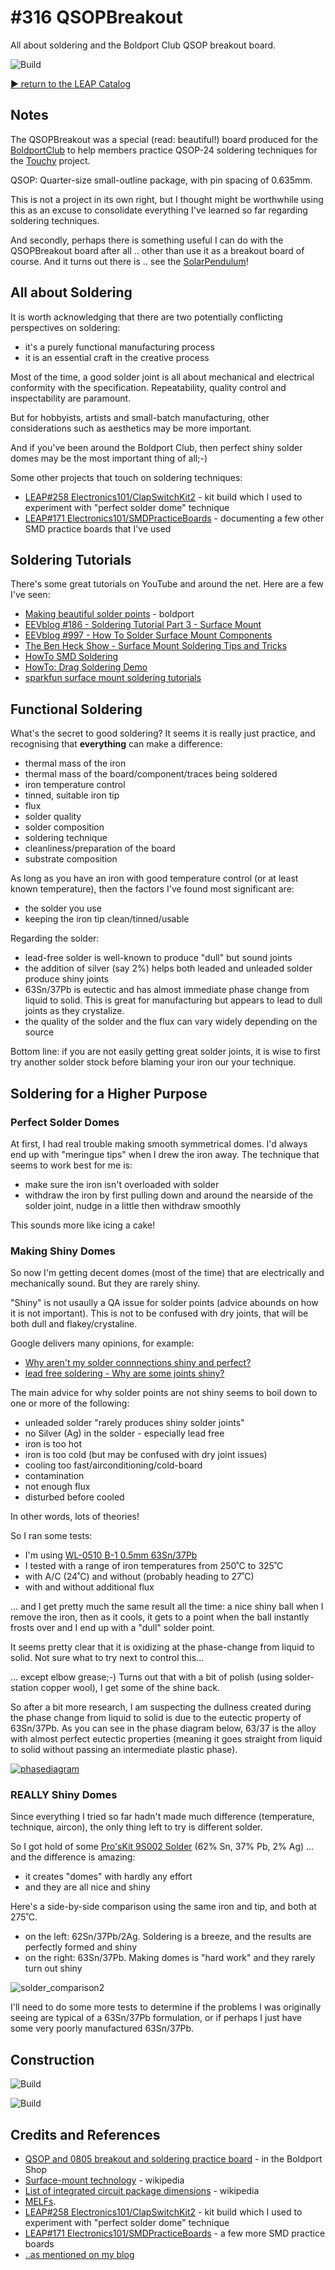 # #316 QSOPBreakout

All about soldering and the Boldport Club QSOP breakout board.

![Build](./assets/QSOPBreakout_build.jpg?raw=true)

[:arrow_forward: return to the LEAP Catalog](https://leap.tardate.com)

## Notes

The QSOPBreakout was a special (read: beautiful!) board produced for the [BoldportClub](../) to help members practice
QSOP-24 soldering techniques for the [Touchy](../Touchy) project.

QSOP: Quarter-size small-outline package, with pin spacing of 0.635mm.

This is not a project in its own right, but I thought might be worthwhile using this as an excuse to consolidate
everything I've learned so far regarding soldering techniques.

And secondly, perhaps there is something useful I can do with the QSOPBreakout board after all ..
other than use it as a breakout board of course. And it turns out there is .. see the [SolarPendulum](./SolarPendulum)!

## All about Soldering

It is worth acknowledging that there are two potentially conflicting perspectives on soldering:

* it's a purely functional manufacturing process
* it is an essential craft in the creative process

Most of the time, a good solder joint is all about mechanical and electrical conformity with the specification.
Repeatability, quality control and inspectability are paramount.

But for hobbyists, artists and small-batch manufacturing, other considerations such as aesthetics may be more important.

And if you've been around the Boldport Club, then perfect shiny solder domes may be the most important thing of all;-)

Some other projects that touch on soldering techniques:

* [LEAP#258 Electronics101/ClapSwitchKit2](../../Electronics101/ClapSwitchKit2) - kit build which I used to experiment with "perfect solder dome" technique
* [LEAP#171 Electronics101/SMDPracticeBoards](../../Electronics101/SMDPracticeBoards) - documenting a few other SMD practice boards that I've used

## Soldering Tutorials

There's some great tutorials on YouTube and around the net. Here are a few I've seen:

* [Making beautiful solder points](https://www.youtube.com/watch?v=KXBbiXaq1ec) - boldport
* [EEVblog #186 - Soldering Tutorial Part 3 - Surface Mount](https://www.youtube.com/watch?v=b9FC9fAlfQE)
* [EEVblog #997 - How To Solder Surface Mount Components](https://www.youtube.com/watch?v=hoLf8gvvXXU)
* [The Ben Heck Show - Surface Mount Soldering Tips and Tricks](https://www.youtube.com/watch?v=f0KZbhvKqS0)
* [HowTo SMD Soldering](https://www.youtube.com/watch?v=z7Tu8NXu5UA)
* [HowTo: Drag Soldering Demo](https://www.youtube.com/watch?v=wUyetZ5RtPs)
* [sparkfun surface mount soldering tutorials](https://www.sparkfun.com/tutorials/category/2)

## Functional Soldering

What's the secret to good soldering?
It seems it is really just practice, and recognising that **everything** can make a difference:

* thermal mass of the iron
* thermal mass of the board/component/traces being soldered
* iron temperature control
* tinned, suitable iron tip
* flux
* solder quality
* solder composition
* soldering technique
* cleanliness/preparation of the board
* substrate composition

As long as you have an iron with good temperature control (or at least known temperature), then the factors I've found most significant are:

* the solder you use
* keeping the iron tip clean/tinned/usable

Regarding the solder:

* lead-free solder is well-known to produce "dull" but sound joints
* the addition of silver (say 2%) helps both leaded and unleaded solder produce shiny joints
* 63Sn/37Pb is eutectic and has almost immediate phase change from liquid to solid. This is great for manufacturing but appears to lead to dull joints as they crystalize.
* the quality of the solder and the flux can vary widely depending on the source

Bottom line: if you are not easily getting great solder joints, it is wise to first try another solder stock before blaming your iron our your technique.


## Soldering for a Higher Purpose

### Perfect Solder Domes

At first, I had real trouble making smooth symmetrical domes. I'd always end up with "meringue tips" when I drew the iron away.
The technique that seems to work best for me is:

* make sure the iron isn't overloaded with solder
* withdraw the iron by first pulling down and around the nearside of the solder joint, nudge in a little then withdraw smoothly

This sounds more like icing a cake!

### Making Shiny Domes

So now I'm getting decent domes (most of the time) that are electrically and mechanically sound. But they are rarely shiny.

"Shiny" is not usaully a QA issue for solder points (advice abounds on how it is not important).
This is not to be confused with dry joints, that will be both dull and flakey/crystaline.

Google delivers many opinions, for example:

* [Why aren't my solder connnections shiny and perfect?](http://www.strat-talk.com/threads/why-arent-my-solder-connnections-shiny-and-perfect.143458/)
* [lead free soldering - Why are some joints shiny?](http://www.eevblog.com/forum/projects/lead-free-soldering-why-are-some-joints-shiny/)

The main advice for why solder points are not shiny seems to boil down to one or more of the following:

* unleaded solder "rarely produces shiny solder joints"
* no Silver (Ag) in the solder - especially lead free
* iron is too hot
* iron is too cold (but may be confused with dry joint issues)
* cooling too fast/airconditioning/cold-board
* contamination
* not enough flux
* disturbed before cooled

In other words, lots of theories!

So I ran some tests:

* I'm using [WL-0510 B-1 0.5mm 63Sn/37Pb](http://www.dx.com/p/wlxy-wl-0510-b-1-0-5mm-tin-solid-solder-wire-reel-spool-silver-262916#.WAjGsZN97XE)
* I tested with a range of iron temperatures from 250˚C to 325˚C
* with A/C (24˚C) and without (probably heading to 27˚C)
* with and without additional flux

... and I get pretty much the same result all the time: a nice shiny ball when I remove the iron, then as it cools, it gets to a point when
the ball instantly frosts over and I end up with a "dull" solder point.

It seems pretty clear that it is oxidizing at the phase-change from liquid to solid. Not sure what to try next to control this...

... except elbow grease;-) Turns out that with a bit of polish (using solder-station copper wool), I get some of the shine back.

So after a bit more research, I am suspecting the dullness created during the phase change from liquid to solid
is due to the eutectic property of 63Sn/37Pb. As you can see in the phase diagram below, 63/37 is the alloy
with almost perfect eutectic properties (meaning it goes straight from liquid to solid without passing an intermediate plastic phase).

[![phasediagram](http://www.inlandcraft.com/uguides/ug_images/tip-care/phasediagram.jpg)](http://www.inlandcraft.com/uguides/tipfailure.htm)

### REALLY Shiny Domes

Since everything I tried so far hadn't made much difference (temperature, technique, aircon),
the only thing left to try is different solder.

So I got hold of some [Pro'sKit 9S002 Solder](https://www.aliexpress.com/item/Pro-sKit-9S002-Solder-Wire-W-2-AG-17G/32428346399.html) (62% Sn, 37% Pb, 2% Ag) ... and the difference is amazing:

* it creates "domes" with hardly any effort
* and they are all nice and shiny

Here's a side-by-side comparison using the same iron and tip, and both at 275˚C.

* on the left: 62Sn/37Pb/2Ag. Soldering is a breeze, and the results are perfectly formed and shiny
* on the right: 63Sn/37Pb. Making domes is "hard work" and they rarely turn out shiny

![solder_comparison2](../../Electronics101/ClapSwitchKit2/assets/solder_comparison2.jpg?raw=true)

I'll need to do some more tests to determine if the problems I was originally seeing are typical of
a 63Sn/37Pb formulation, or if perhaps I just have some very poorly manufactured 63Sn/37Pb.


## Construction

![Build](./assets/QSOPBreakout_front.jpg?raw=true)

![Build](./assets/QSOPBreakout_rear.jpg?raw=true)

## Credits and References
* [QSOP and 0805 breakout and soldering practice board](http://www.boldport.club/shop/product/437246682) - in the Boldport Shop
* [Surface-mount technology](https://en.wikipedia.org/wiki/Surface-mount_technology) - wikipedia
* [List of integrated circuit package dimensions](https://en.wikipedia.org/wiki/List_of_integrated_circuit_package_dimensions) - wikipedia
* [MELFs](http://en.wikipedia.org/wiki/MELF_electronic_components).
* [LEAP#258 Electronics101/ClapSwitchKit2](../../Electronics101/ClapSwitchKit2) - kit build which I used to experiment with "perfect solder dome" technique
* [LEAP#171 Electronics101/SMDPracticeBoards](../../Electronics101/SMDPracticeBoards) - a few more SMD practice boards
* [..as mentioned on my blog](https://blog.tardate.com/2017/06/leap316-the-boldport-qsop-breakout.html)
